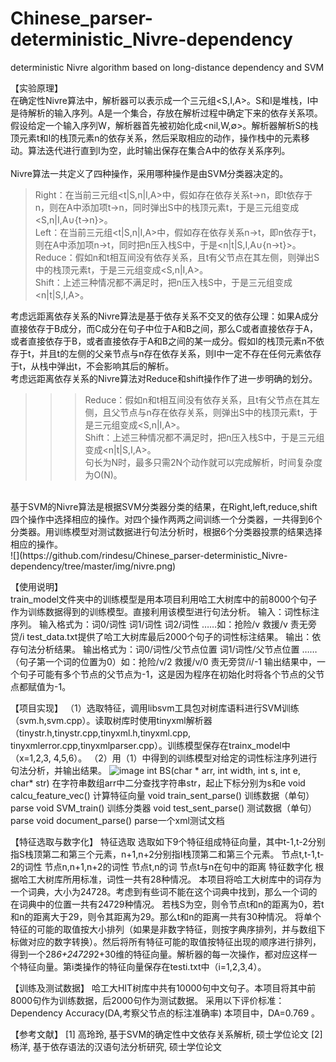 # Chinese_parser-deterministic_Nivre-dependency
deterministic Nivre algorithm based on long-distance dependency and SVM

【实验原理】</br>
在确定性Nivre算法中，解析器可以表示成一个三元组<S,I,A>。S和I是堆栈，I中是待解析的输入序列。A是一个集合，存放在解析过程中确定下来的依存关系项。假设给定一个输入序列W，解析器首先被初始化成<nil,W,∅>。解析器解析S的栈顶元素t和I的栈顶元素n的依存关系，然后采取相应的动作，操作栈中的元素移动。算法迭代进行直到I为空，此时输出保存在集合A中的依存关系序列。</br>
</br>
Nivre算法一共定义了四种操作，采用哪种操作是由SVM分类器决定的。</br>
>Right：在当前三元组<t|S,n|I,A>中，假如存在依存关系t→n，即t依存于n，则在A中添加项t→n，同时弹出S中的栈顶元素t，于是三元组变成<S,n|I,A∪{t→n}>。</br>
>Left：在当前三元组<t|S,n|I,A>中，假如存在依存关系n→t，即n依存于t，则在A中添加项n→t，同时把n压入栈S中，于是<n|t|S,I,A∪{n→t}>。</br>
>Reduce：假如n和t相互间没有依存关系，且t有父节点在其左侧，则弹出S中的栈顶元素t，于是三元组变成<S,n|I,A>。</br>
>Shift：上述三种情况都不满足时，把n压入栈S中，于是三元组变成<n|t|S,I,A>。</br>

考虑远距离依存关系的Nivre算法是基于依存关系不交叉的依存公理：如果A成分直接依存于B成分，而C成分在句子中位于A和B之间，那么C或者直接依存于A，或者直接依存于B，或者直接依存于A和B之间的某一成分。假如I的栈顶元素n不依存于t，并且t的左侧的父亲节点与n存在依存关系，则I中一定不存在任何元素依存于t，从栈中弹出t，不会影响其后的解析。</br>
考虑远距离依存关系的Nivre算法对Reduce和shift操作作了进一步明确的划分。</br>
>>>Reduce：假如n和t相互间没有依存关系，且t有父节点在其左侧，且父节点与n存在依存关系，则弹出S中的栈顶元素t，于是三元组变成<S,n|I,A>。</br>
    Shift：上述三种情况都不满足时，把n压入栈S中，于是三元组变成<n|t|S,I,A>。</br>
句长为N时，最多只需2N个动作就可以完成解析，时间复杂度为O(N)。</br>
</br>
基于SVM的Nivre算法是根据SVM分类器分类的结果，在Right,left,reduce,shift四个操作中选择相应的操作。对四个操作两两之间训练一个分类器，一共得到6个分类器。用训练模型对测试数据进行句法分析时，根据6个分类器投票的结果选择相应的操作。</br>
![](https://github.com/rindesu/Chinese_parser-deterministic_Nivre-dependency/tree/master/img/nivre.png)
 
【使用说明】</br>
train_model文件夹中的训练模型是用本项目利用哈工大树库中的前8000个句子作为训练数据得到的训练模型。直接利用该模型进行句法分析。
	输入：词性标注序列。
输入格式为：词0/词性 词1/词性 词2/词性 ……如：抢险/v 救援/v 责无旁贷/i
test_data.txt提供了哈工大树库最后2000个句子的词性标注结果。
	输出：依存句法分析结果。
输出格式为：词0/词性/父节点位置 词1/词性/父节点位置 ……（句子第一个词的位置为0）如：抢险/v/2 救援/v/0 责无旁贷/i/-1
输出结果中，一个句子可能有多个节点的父节点为-1，这是因为程序在初始化时将各个节点的父节点都赋值为-1。
 
【项目实现】
（1）选取特征，调用libsvm工具包对树库语料进行SVM训练（svm.h,svm.cpp）。读取树库时使用tinyxml解析器（tinystr.h,tinystr.cpp,tinyxml.h,tinyxml.cpp,
tinyxmlerror.cpp,tinyxmlparser.cpp）。训练模型保存在trainx_model中（x=1,2,3,
4,5,6）。
（2）用（1）中得到的训练模型对给定的词性标注序列进行句法分析，并输出结果。
![image](https://github.com/rindesu/Chinese_parser-deterministic_Nivre-dependency/tree/master/img/project_frame.png)
	int BS(char * arr, int width, int s, int e, char* str)
在字符串数组arr中二分查找字符串str，起止下标分别为s和e
	void calcu_feature_vec()
计算特征向量
	void train_sent_parse()
训练数据（单句）parse
	void SVM_train()
训练分类器
	void test_sent_parse()
测试数据（单句）parse
	void document_parse()
parse一个xml测试文档

【特征选取与数字化】
	特征选取
选取如下9个特征组成特征向量，其中t-1,t-2分别指S栈顶第二和第三个元素，n+1,n+2分别指I栈顶第二和第三个元素。
节点t,t-1,t-2的词性
节点n,n+1,n+2的词性
节点t,n的词
节点t与n在句中的距离
	特征数字化
	根据哈工大树库所用标准，词性一共有28种情况。
	本项目将哈工大树库中的词存为一个词典，大小为24728。考虑到有些词不能在这个词典中找到，那么一个词的在词典中的位置一共有24729种情况。
	若栈S为空，则令节点t和n的距离为0，若t和n的距离大于29，则令其距离为29。那么t和n的距离一共有30种情况。
	将单个特征的可能的取值按大小排列（如果是非数字特征，则按字典序排列，并与数组下标做对应的数字转换）。然后将所有特征可能的取值按特征出现的顺序进行排列，得到一个28*6+24729*2+30维的特征向量。解析器的每一次操作，都对应这样一个特征向量。第i类操作的特征向量保存在testi.txt中（i=1,2,3,4）。

【训练及测试数据】
哈工大HIT树库中共有10000句中文句子。本项目将其中前8000句作为训练数据，后2000句作为测试数据。
采用以下评价标准：
Dependency Accuracy(DA,考察父节点的标注准确率)
本项目中，DA=0.769 。



【参考文献】
[1] 高玲玲, 基于SVM的确定性中文依存关系解析, 硕士学位论文
[2] 杨洋, 基于依存语法的汉语句法分析研究, 硕士学位论文

